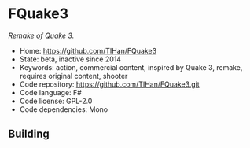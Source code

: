 # FQuake3

_Remake of Quake 3._

- Home: https://github.com/TIHan/FQuake3
- State: beta, inactive since 2014
- Keywords: action, commercial content, inspired by Quake 3, remake, requires original content, shooter
- Code repository: https://github.com/TIHan/FQuake3.git
- Code language: F#
- Code license: GPL-2.0
- Code dependencies: Mono

## Building
